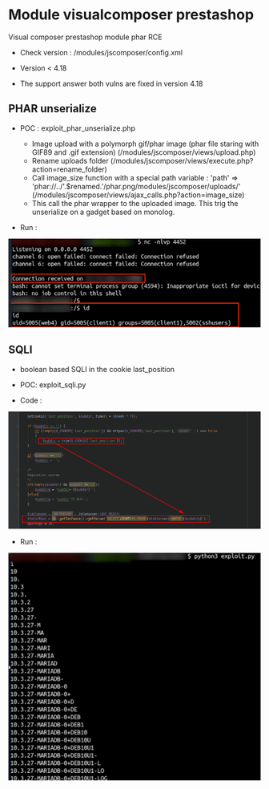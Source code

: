 # Module visualcomposer prestashop

Visual composer prestashop module phar RCE

- Check version : /modules/jscomposer/config.xml
- Version < 4.18

- The support answer both vulns are fixed in version 4.18


## PHAR unserialize
- POC : exploit_phar_unserialize.php
  - Image upload with a polymorph gif/phar image (phar file staring with GIF89 and .gif extension) (/modules/jscomposer/views/upload.php)
  - Rename uploads folder (/modules/jscomposer/views/execute.php?action=rename_folder)
  - Call image_size function with a special path variable : 'path' => 'phar://../'.$renamed.'/phar.png/modules/jscomposer/uploads/' (/modules/jscomposer/views/ajax_calls.php?action=image_size)
  - This call the phar wrapper to the uploaded image. This trig the unserialize on a gadget based on monolog.

- Run :

![](./run.png)


## SQLI
- boolean based SQLI in the cookie last_position

- POC: exploit_sqli.py

- Code : 

![](./code_sqli.png)

- Run :

![](./run_sqli.png)
